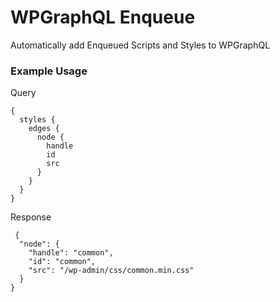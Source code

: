 # WPGraphQL Enqueue

Automatically add Enqueued Scripts and Styles to WPGraphQL

### Example Usage

Query
```
{
  styles {
    edges {
      node {
        handle
        id
        src
      }
    }
  }
}

```
Response
```
 {
  "node": {
    "handle": "common",
    "id": "common",
    "src": "/wp-admin/css/common.min.css"
  }
}
```
